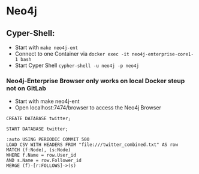# Neo4j 

## Cyper-Shell:
* Start with ```make neo4j-ent```
* Connect to one Container via ```docker exec -it neo4j-enterprise-core1-1 bash```
* Start Cyper Shell ```cypher-shell -u neo4j -p neo4j``` 



### Neo4j-Enterprise Browser only works on local Docker steup not on GitLab
* Start with make neo4j-ent
* Open localhost:7474/browser to access the Neo4j Browser
```
CREATE DATABASE twitter;

START DATABASE twitter;

:auto USING PERIODIC COMMIT 500
LOAD CSV WITH HEADERS FROM "file:///twitter_combined.txt" AS row
MATCH (f:Node), (s:Node)
WHERE f.Name = row.User_id
AND s.Name = row.Follower_id
MERGE (f)-[r:FOLLOWS]->(s)
```

